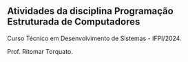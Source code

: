 ## Atividades da disciplina Programação Estruturada de Computadores 
Curso Técnico em Desenvolvimento de Sistemas - IFPI/2024.

Prof. Ritomar Torquato.
